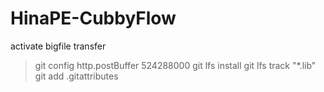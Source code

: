 # HinaPE-CubbyFlow

activate bigfile transfer
> git config http.postBuffer 524288000
> git lfs install
> git lfs track "*.lib"
> git add .gitattributes